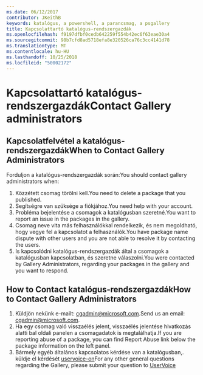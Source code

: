 ```yaml
---
ms.date: 06/12/2017
contributor: JKeithB
keywords: katalógus, a powershell, a parancsmag, a psgallery
title: Kapcsolattartó katalógus-rendszergazdák
ms.openlocfilehash: f9197dfbf0cedb642259f554b42ec6f63eae30a4
ms.sourcegitcommit: 98b7cfd8ad5718efa8e320526ca76c3cc4141d78
ms.translationtype: MT
ms.contentlocale: hu-HU
ms.lasthandoff: 10/25/2018
ms.locfileid: "50002172"
---
```

# <a name="contact-gallery-administrators"></a><span data-ttu-id="0eb87-103">Kapcsolattartó katalógus-rendszergazdák</span><span class="sxs-lookup"><span data-stu-id="0eb87-103">Contact Gallery administrators</span></span>

## <a name="when-to-contact-gallery-administrators"></a><span data-ttu-id="0eb87-104">Kapcsolatfelvétel a katalógus-rendszergazdák</span><span class="sxs-lookup"><span data-stu-id="0eb87-104">When to Contact Gallery Administrators</span></span>

<span data-ttu-id="0eb87-105">Forduljon a katalógus-rendszergazdák során:</span><span class="sxs-lookup"><span data-stu-id="0eb87-105">You should contact gallery administrators when:</span></span>

1. <span data-ttu-id="0eb87-106">Közzétett csomag törölni kell.</span><span class="sxs-lookup"><span data-stu-id="0eb87-106">You need to delete a package that you published.</span></span>
2. <span data-ttu-id="0eb87-107">Segítségre van szüksége a fiókjához.</span><span class="sxs-lookup"><span data-stu-id="0eb87-107">You need help with your account.</span></span>
3. <span data-ttu-id="0eb87-108">Probléma bejelentése a csomagok a katalógusban szeretné.</span><span class="sxs-lookup"><span data-stu-id="0eb87-108">You want to report an issue in the packages in the gallery.</span></span>
4. <span data-ttu-id="0eb87-109">Csomag neve vita más felhasználókkal rendelkezik, és nem megoldható, hogy vegye fel a kapcsolatot a felhasználók.</span><span class="sxs-lookup"><span data-stu-id="0eb87-109">You have package name dispute with other users and you are not able to resolve it by contacting the users.</span></span>
5. <span data-ttu-id="0eb87-110">Is kapcsolódni katalógus-rendszergazdák által a csomagok a katalógusban kapcsolatban, és szeretne válaszolni.</span><span class="sxs-lookup"><span data-stu-id="0eb87-110">You were contacted by Gallery Administrators, regarding your packages in the gallery and you want to respond.</span></span>

## <a name="how-to-contact-gallery-administrators"></a><span data-ttu-id="0eb87-111">How to Contact katalógus-rendszergazdák</span><span class="sxs-lookup"><span data-stu-id="0eb87-111">How to Contact Gallery Administrators</span></span>

1. <span data-ttu-id="0eb87-112">Küldjön nekünk e-mailt: cgadmin@microsoft.com.</span><span class="sxs-lookup"><span data-stu-id="0eb87-112">Send us an email: cgadmin@microsoft.com.</span></span>
2. <span data-ttu-id="0eb87-113">Ha egy csomag való visszaélés jelent, visszaélés jelentése hivatkozás alatti bal oldali panelen a csomagadatok is megtalálhatja.</span><span class="sxs-lookup"><span data-stu-id="0eb87-113">If you are reporting abuse of a package, you can find Report Abuse link below the package information on the left panel.</span></span>
3. <span data-ttu-id="0eb87-114">Bármely egyéb általános kapcsolatos kérdése van a katalógusban,. küldje el kérdését [uservoice-on](http://windowsserver.uservoice.com/forums/301869-powershell)</span><span class="sxs-lookup"><span data-stu-id="0eb87-114">For any other general questions regarding the Gallery, please submit your question to [UserVoice](http://windowsserver.uservoice.com/forums/301869-powershell)</span></span>
